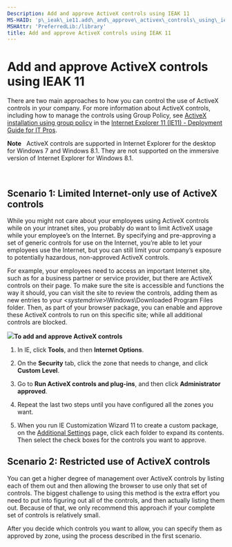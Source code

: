 ```yaml
---
Description: Add and approve ActiveX controls using IEAK 11
MS-HAID: 'p\_ieak\_ie11.add\_and\_approve\_activex\_controls\_using\_ieak\_11'
MSHAttr: 'PreferredLib:/library'
title: Add and approve ActiveX controls using IEAK 11
---
```


# Add and approve ActiveX controls using IEAK 11


There are two main approaches to how you can control the use of ActiveX controls in your company. For more information about ActiveX controls, including how to manage the controls using Group Policy, see [ActiveX installation using group policy](p_ie11deploy.activex_installation_using_group_policy) in the [Internet Explorer 11 (IE11) - Deployment Guide for IT Pros](p_ie11deploy.internet_explorer_11__ie11____deployment_guide_for_it_pros).

**Note**  
ActiveX controls are supported in Internet Explorer for the desktop for Windows 7 and Windows 8.1. They are not supported on the immersive version of Internet Explorer for Windows 8.1.

 

## Scenario 1: Limited Internet-only use of ActiveX controls


While you might not care about your employees using ActiveX controls while on your intranet sites, you probably do want to limit ActiveX usage while your employee’s on the Internet. By specifying and pre-approving a set of generic controls for use on the Internet, you’re able to let your employees use the Internet, but you can still limit your company’s exposure to potentially hazardous, non-approved ActiveX controls.

For example, your employees need to access an important Internet site, such as for a business partner or service provider, but there are ActiveX controls on their page. To make sure the site is accessible and functions the way it should, you can visit the site to review the controls, adding them as new entries to your &lt;*systemdrive*&gt;\\Windows\\Downloaded Program Files folder. Then, as part of your browser package, you can enable and approve these ActiveX controls to run on this specific site; while all additional controls are blocked.

![](../common/wedge.gif)**To add and approve ActiveX controls**

1.  In IE, click **Tools**, and then **Internet Options**.

2.  On the **Security** tab, click the zone that needs to change, and click **Custom Level**.

3.  Go to **Run ActiveX controls and plug-ins**, and then click **Administrator approved**.

4.  Repeat the last two steps until you have configured all the zones you want.

5.  When you run IE Customization Wizard 11 to create a custom package, on the [Additional Settings](0da909a6-d627-462b-a46b-9104e9e36a3c) page, click each folder to expand its contents. Then select the check boxes for the controls you want to approve.

## Scenario 2: Restricted use of ActiveX controls


You can get a higher degree of management over ActiveX controls by listing each of them out and then allowing the browser to use only that set of controls. The biggest challenge to using this method is the extra effort you need to put into figuring out all of the controls, and then actually listing them out. Because of that, we only recommend this approach if your complete set of controls is relatively small.

After you decide which controls you want to allow, you can specify them as approved by zone, using the process described in the first scenario.

 

 



